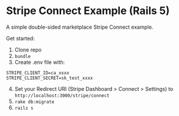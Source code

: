 # Stripe Connect Example (Rails 5)

A simple double-sided marketplace Stripe Connect example.

Get started:

1. Clone repo
2. `bundle`
3. Create .env file with:
```
STRIPE_CLIENT_ID=ca_xxxx
STRIPE_CLIENT_SECRET=sk_test_xxxx
```
4. Set your Redirect URI (Stripe Dashboard > Connect > Settings) to `http://localhost:3000/stripe/connect`
5. `rake db:migrate`
6. `rails s`
